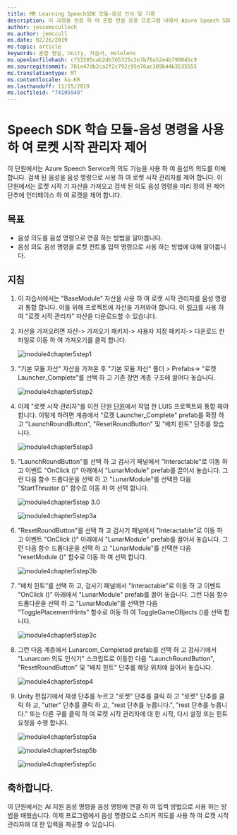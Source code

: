 ```yaml
---
title: MR Learning SpeechSDK 모듈-음성 인식 및 기록
description: 이 과정을 완료 하 여 혼합 현실 응용 프로그램 내에서 Azure Speech SDK를 구현 하는 방법을 알아보세요.
author: jessemcculloch
ms.author: jemccull
ms.date: 02/26/2019
ms.topic: article
keywords: 혼합 현실, Unity, 자습서, Hololens
ms.openlocfilehash: cf51505cab2db765325c2e7b78a52e4b790845c9
ms.sourcegitcommit: 781e47db2ca2f2c792c95e76ac309b44b3535555
ms.translationtype: MT
ms.contentlocale: ko-KR
ms.lasthandoff: 11/15/2019
ms.locfileid: "74105948"
---
```

# <a name="speech-sdk-learning-module---rocket-launcher-control-using-speech-commands"></a>Speech SDK 학습 모듈-음성 명령을 사용 하 여 로켓 시작 관리자 제어

이 단원에서는 Azure Speech Service의 의도 기능을 사용 하 여 음성의 의도를 이해 합니다. 검색 된 음성을 음성 명령으로 사용 하 여 로켓 시작 관리자를 제어 합니다. 이 단원에서는 로켓 시작 기 자산을 가져오고 검색 된 의도 음성 명령을 미리 정의 된 제어 단추에 인터페이스 하 여 로켓을 제어 합니다.

## <a name="objectives"></a>목표

- 음성 의도를 음성 명령으로 연결 하는 방법을 알아봅니다.
- 음성 의도 음성 명령을 로켓 컨트롤 입력 명령으로 사용 하는 방법에 대해 알아봅니다.

## <a name="instructions"></a>지침

1. 이 자습서에서는 "BaseModule" 자산을 사용 하 여 로켓 시작 관리자를 음성 명령과 통합 합니다. 이를 위해 프로젝트에 자산을 가져와야 합니다. 이 [링크](https://github.com/microsoft/MixedRealityLearning/releases/download/getting-started-v2.1.0.0/Unity.HoloLens2.GettingStarted.Tutorials.Asset.2.1.0.0.unitypackage)를 사용 하 여 "로켓 시작 관리자" 자산을 다운로드할 수 있습니다.

2. 자산을 가져오려면 자산-> 가져오기 패키지-> 사용자 지정 패키지-> 다운로드 한 파일로 이동 하 여 가져오기를 클릭 합니다.

    ![module4chapter5step1](images/module4chapter5step1.PNG)

3. "기본 모듈 자산" 자산을 가져온 후 "기본 모듈 자산" 폴더 > Prefabs-> "로켓 Launcher_Complete"를 선택 하 고 기존 장면 계층 구조에 끌어다 놓습니다.

    ![module4chapter5step2](images/module4chapter5step2.PNG)

4. 이제 "로켓 시작 관리자"를 이전 단원 [단원](mrlearning-speechSDK-ch4.md)에서 작업 한 LUIS 프로젝트와 통합 해야 합니다. 이렇게 하려면 계층에서 "로켓 Launcher_Complete" prefab를 확장 하 고 "LaunchRoundButton", "ResetRoundButton" 및 "배치 힌트" 단추를 찾습니다.

    ![module4chapter5step3](images/module4chapter5step3.PNG)

5. "LaunchRoundButton"를 선택 하 고 검사기 패널에서 "Interactable"로 이동 하 고 이벤트 "OnClick ()" 아래에서 "LunarModule" prefab를 끌어서 놓습니다. 그런 다음 함수 드롭다운을 선택 하 고 "LunarModule"를 선택한 다음 "StartThruster ()" 함수로 이동 하 여 선택 합니다.

    ![module4chapter5step 3.0](images/module4chapter5step3.0.PNG)

    ![module4chapter5step3a](images/module4chapter5step3a.PNG)

6. "ResetRoundButton"를 선택 하 고 검사기 패널에서 "Interactable"로 이동 하 고 이벤트 "OnClick ()" 아래에서 "LunarModule" prefab를 끌어서 놓습니다. 그런 다음 함수 드롭다운을 선택 하 고 "LunarModule"를 선택한 다음 "resetModule ()" 함수로 이동 하 여 선택 합니다.

    ![module4chapter5step3b](images/module4chapter5step3b.PNG)

7. "배치 힌트"를 선택 하 고, 검사기 패널에서 "Interactable"로 이동 하 고 이벤트 "OnClick ()" 아래에서 "LunarModule" prefab를 끌어 놓습니다. 그런 다음 함수 드롭다운을 선택 하 고 "LunarModule"를 선택한 다음 "TogglePlacementHints" 함수로 이동 하 여 ToggleGameOBjects ()를 선택 합니다.

    ![module4chapter5step3c](images/module4chapter5step3c.PNG)

8. 그런 다음 계층에서 Lunarcom_Completed prefab를 선택 하 고 검사기에서 "Lunarcom 의도 인식기" 스크립트로 이동한 다음 "LaunchRoundButton", "ResetRoundButton" 및 "배치 힌트" 단추를 해당 위치에 끌어서 놓습니다.

    ![module4chapter5step4](images/module4chapter5step4.PNG)

9. Unity 편집기에서 재생 단추를 누르고 "로켓" 단추를 클릭 하 고 "로켓" 단추를 클릭 하 고, "utter" 단추를 클릭 하 고, "rest 단추를 누릅니다.", "rest 단추를 누릅니다." 또는 다른 구를 클릭 하 여 로켓 시작 관리자에 대 한 시작, 다시 설정 또는 힌트 요청을 수행 합니다.

    ![module4chapter5step5a](images/module4chapter5step5a.PNG)

    ![module4chapter5step5b](images/module4chapter5step5b.PNG)

    ![module4chapter5step5c](images/module4chapter5step5c.PNG)

## <a name="congratulations"></a>축하합니다.

이 단원에서는 AI 지원 음성 명령을 음성 명령에 연결 하 여 입력 방법으로 사용 하는 방법을 배웠습니다. 이제 프로그램에서 음성 명령으로 스피커 의도를 사용 하 여 로켓 시작 관리자에 대 한 입력을 제공할 수 있습니다.
